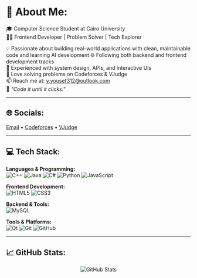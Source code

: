 # 💫 About Me:
🎓 Computer Science Student at Cairo University  
👨‍💻 Frontend Developer | Problem Solver | Tech Explorer  

💡 Passionate about building real-world applications with clean, maintainable code and learning AI development
🌐 Following both backend and frontend development tracks  
🔧 Experienced with system design, APIs, and interactive UIs  
🧠 Love solving problems on Codeforces & VJudge  
📫 Reach me at: [y.yousef312@outlook.com](mailto:y.yousef312@outlook.com)  
🚀 *"Code it until it clicks."*  

---

## 🌐 Socials:
[Email](mailto:y.yousef312@outlook.com) • [Codeforces](https://codeforces.com/profile/Youssef_Yasser_Elsayed) • [VJudge](https://vjudge.net/user/youssef111111111)

---

## 💻 Tech Stack:
**Languages & Programming:**  
![C++](https://img.shields.io/badge/C++-00599C?style=flat&logo=c%2B%2B&logoColor=white)
![Java](https://img.shields.io/badge/Java-ED8B00?style=flat&logo=java&logoColor=white)
![C#](https://img.shields.io/badge/C%23-239120?style=flat&logo=c-sharp&logoColor=white)
![Python](https://img.shields.io/badge/Python-3776AB?style=flat&logo=python&logoColor=white)
![JavaScript](https://img.shields.io/badge/JavaScript-F7DF1E?style=flat&logo=javascript&logoColor=black)

**Frontend Development:**  
![HTML5](https://img.shields.io/badge/HTML5-E34F26?style=flat&logo=html5&logoColor=white)
![CSS3](https://img.shields.io/badge/CSS3-1572B6?style=flat&logo=css3&logoColor=white)

**Backend & Tools:**  
![MySQL](https://img.shields.io/badge/MySQL-4479A1?style=flat&logo=mysql&logoColor=white)

**Tools & Platforms:**  
![Qt](https://img.shields.io/badge/Qt-41CD52?style=flat&logo=qt&logoColor=white)
![Git](https://img.shields.io/badge/Git-F05033?style=flat&logo=git&logoColor=white)
![GitHub](https://img.shields.io/badge/GitHub-181717?style=flat&logo=github&logoColor=white)

---

## 📈 GitHub Stats:
<p align="center">
  <img src="https://github-readme-stats.vercel.app/api?username=Youssef1111111111&show_icons=true&theme=tokyonight" alt="GitHub Stats" />
</p>


